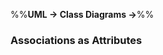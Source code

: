 <link rel="stylesheet" href="{{baseUrl}}/css/textbook.css">

<div class="website-content">

%%**UML &rarr; Class Diagrams &rarr;**%%

### Associations as Attributes

<div id="main">

<include src="./what/embed.md" />

</div>
</div>
